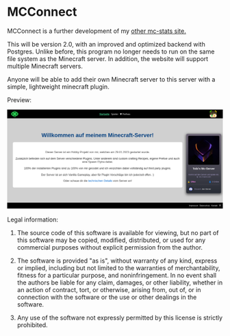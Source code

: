 # MCConnect

MCConnect is a further development of my [other mc-stats site.](https://github.com/Tobias-Auer/Full-Stack/tree/main/minecraft_webserver)


This will be version 2.0, with an improved and optimized backend with Postgres.
Unlike before, this program no longer needs to run on the same file system as the Minecraft server.
In addition, the website will support multiple Minecraft servers. 

Anyone will be able to add their own Minecraft server to this server with a simple, lightweight minecraft plugin.

Preview:

![Screenshot](%23readmeImages/Startseite.png)




Legal information: 

1. The source code of this software is available for viewing, but no part of this software may be copied, modified, distributed, or used for any commercial purposes without explicit permission from the author.

2. The software is provided "as is", without warranty of any kind, express or implied, including but not limited to the warranties of merchantability, fitness for a particular purpose, and noninfringement. In no event shall the authors be liable for any claim, damages, or other liability, whether in an action of contract, tort, or otherwise, arising from, out of, or in connection with the software or the use or other dealings in the software.

3. Any use of the software not expressly permitted by this license is strictly prohibited.

